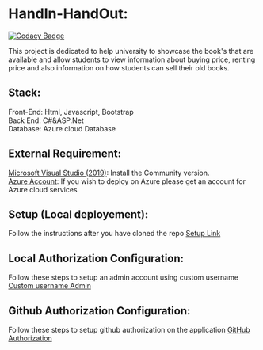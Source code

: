 # HandIn-HandOut:

[![Codacy Badge](https://app.codacy.com/project/badge/Grade/8741185222434701afd1fee193e59659)](https://www.codacy.com/gh/AbdulSuboor-Syed/HandIn-HandOut/dashboard?utm_source=github.com&amp;utm_medium=referral&amp;utm_content=AbdulSuboor-Syed/HandIn-HandOut&amp;utm_campaign=Badge_Grade)<br>

This project is dedicated to help university to showcase the book's that are available and allow students to view information about buying price, renting price and also information on how students can sell their old books.


## Stack:
Front-End: Html, Javascript, Bootstrap<br>
Back End: C#&ASP.Net<br>
Database: Azure cloud Database<br>

## External Requirement:
[Microsoft Visual Studio (2019)](https://visualstudio.microsoft.com/downloads/): Install the Community version.<br>
[Azure Account](https://azure.microsoft.com/en-us/): If you wish to deploy on Azure please get an account for Azure cloud services <br>

## Setup (Local deployement):
Follow the instructions after you have cloned the repo [Setup Link](https://github.com/AbdulSuboor-Syed/HandIn-HandOut/blob/main/SETUP.md)
## Local Authorization Configuration:
Follow these steps to setup an admin account using custom username [Custom username Admin](https://github.com/AbdulSuboor-Syed/HandIn-HandOut/blob/main/Authorization-Configuration-locally.md)
## Github Authorization Configuration:
Follow these steps to setup github authorization on the application [GitHub Authorization](https://github.com/AbdulSuboor-Syed/HandIn-HandOut/blob/main/Authorization-Configuration-GitHub.md)




